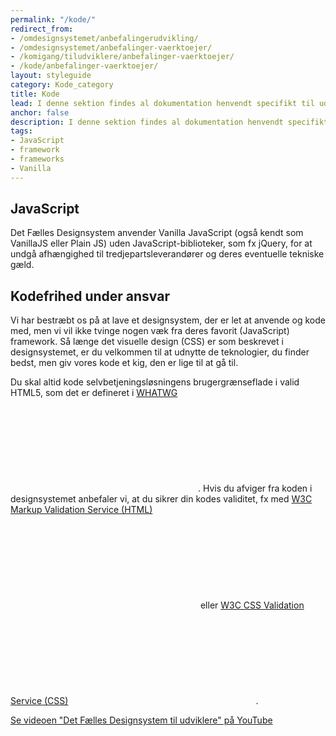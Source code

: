 ```yaml
---
permalink: "/kode/"
redirect_from:
- /omdesignsystemet/anbefalingerudvikling/
- /omdesignsystemet/anbefalinger-vaerktoejer/
- /komigang/tiludviklere/anbefalinger-vaerktoejer/
- /kode/anbefalinger-vaerktoejer/
layout: styleguide
category: Kode_category
title: Kode
lead: I denne sektion findes al dokumentation henvendt specifikt til udvikling.
anchor: false
description: I denne sektion findes al dokumentation henvendt specifikt til udvikling.
tags:
- JavaScript
- framework
- frameworks
- Vanilla
---
```


## JavaScript

Det Fælles Designsystem anvender Vanilla JavaScript (også kendt som VanillaJS eller Plain JS) uden JavaScript-biblioteker, som fx jQuery, for at undgå afhængighed til tredjepartsleverandører og deres eventuelle tekniske gæld.


## Kodefrihed under ansvar

Vi har bestræbt os på at lave et designsystem, der er let at anvende og kode med, men vi vil ikke tvinge nogen væk fra deres favorit (JavaScript) framework. Så længe det visuelle design (CSS) er som beskrevet i designsystemet, er du velkommen til at udnytte de teknologier, du finder bedst, men giv vores kode et kig, den er lige til at gå til.

Du skal altid kode selvbetjeningsløsningens brugergrænseflade i valid HTML5, som det er defineret i <a href="https://whatwg.org/" target="_blank" class="icon-link">WHATWG<svg class="icon-svg" focusable="false" aria-hidden="true" tabindex="-1"><use xlink:href="#open-in-new"></use></svg></a>. Hvis du afviger fra koden i designsystemet anbefaler vi, at du sikrer din kodes validitet, fx med <a href="https://validator.w3.org/" target="_blank" class="icon-link">W3C Markup Validation Service (HTML)<svg class="icon-svg" focusable="false" aria-hidden="true" tabindex="-1"><use xlink:href="#open-in-new"></use></svg></a> eller <a href="https://jigsaw.w3.org/css-validator/" target="_blank" class="icon-link">W3C CSS Validation Service (CSS)<svg class="icon-svg" focusable="false" aria-hidden="true" tabindex="-1"><use xlink:href="#open-in-new"></use></svg></a>.

<div class="mt-7">
    <a href="https://www.youtube.com/watch?v=A5MvjCaoZWk" target="_blank" class="icon-link">Se videoen "Det Fælles Designsystem til udviklere" på YouTube<svg class="icon-svg" focusable="false" aria-hidden="true" tabindex="-1"><use xlink:href="#open-in-new"></use></svg></a>
</div>
